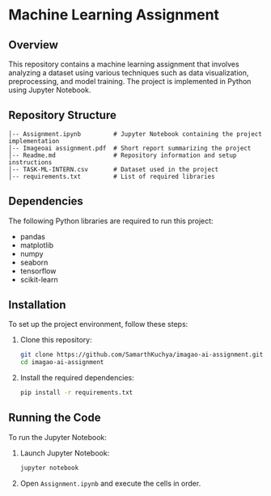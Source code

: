 # Machine Learning Assignment

## Overview
This repository contains a machine learning assignment that involves analyzing a dataset using various techniques such as data visualization, preprocessing, and model training. The project is implemented in Python using Jupyter Notebook.

## Repository Structure
```
│-- Assignment.ipynb         # Jupyter Notebook containing the project implementation
│-- Imageoai assignment.pdf  # Short report summarizing the project
│-- Readme.md                # Repository information and setup instructions
│-- TASK-ML-INTERN.csv       # Dataset used in the project
│-- requirements.txt         # List of required libraries
```

## Dependencies
The following Python libraries are required to run this project:
- pandas
- matplotlib
- numpy
- seaborn
- tensorflow
- scikit-learn

## Installation
To set up the project environment, follow these steps:

1. Clone this repository:
   ```bash
   git clone https://github.com/SamarthKuchya/imagao-ai-assignment.git
   cd imagao-ai-assignment
   ```
   
2. Install the required dependencies:
   ```bash
   pip install -r requirements.txt
   ```

## Running the Code
To run the Jupyter Notebook:
1. Launch Jupyter Notebook:
   ```bash
   jupyter notebook
   ```
2. Open `Assignment.ipynb` and execute the cells in order.
